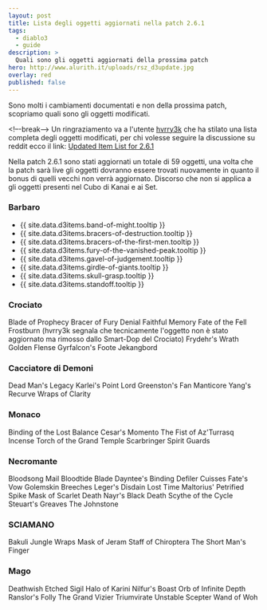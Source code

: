 ```yaml
---
layout: post
title: Lista degli oggetti aggiornati nella patch 2.6.1
tags:
  - diablo3
  - guide
description: >
  Quali sono gli oggetti aggiornati della prossima patch 
hero: http://www.alurith.it/uploads/rsz_d3update.jpg
overlay: red
published: false
---
```

Sono molti i cambiamenti documentati e non della prossima patch, scopriamo quali sono gli oggetti modificati.

<!–-break-–>
Un ringraziamento va a l'utente <a href="https://www.reddit.com/user/hvrry3k">hvrry3k</a> che ha stilato una lista completa degli oggetti modificati, per chi volesse seguire la discussione su reddit ecco il link: <a href="https://www.reddit.com/r/diablo3/comments/784jt8/updated_item_list_for_261/">Updated Item List for 2.6.1</a>

Nella patch 2.6.1 sono stati aggiornati un totale di 59 oggetti, una volta che la patch sarà live gli oggetti dovranno essere trovati nuovamente in quanto il bonus di quelli vecchi non verrà aggiornato. Discorso che non si applica a gli oggetti presenti nel Cubo di Kanai e ai Set.

### Barbaro
<ul> 
  <li>{{ site.data.d3items.band-of-might.tooltip }}</li>
  <li>{{ site.data.d3items.bracers-of-destruction.tooltip }}</li>
  <li>{{ site.data.d3items.bracers-of-the-first-men.tooltip }}</li>
  <li>{{ site.data.d3items.fury-of-the-vanished-peak.tooltip }}</li>
  <li>{{ site.data.d3items.gavel-of-judgement.tooltip }}</li>
  <li>{{ site.data.d3items.girdle-of-giants.tooltip }}</li>
  <li>{{ site.data.d3items.skull-grasp.tooltip }}</li>
  <li>{{ site.data.d3items.standoff.tooltip }}</li>
</ul>

### Crociato

Blade of Prophecy
Bracer of Fury
Denial
Faithful Memory
Fate of the Fell
Frostburn (hvrry3k segnala che tecnicamente l'oggetto non è stato aggiornato ma rimosso dallo Smart-Dop del Crociato)
Frydehr's Wrath
Golden Flense
Gyrfalcon's Foote
Jekangbord

### Cacciatore di Demoni

Dead Man's Legacy
Karlei's Point
Lord Greenston's Fan
Manticore
Yang's Recurve
Wraps of Clarity

### Monaco

Binding of the Lost
Balance
Cesar's Momento
The Fist of Az'Turrasq
Incense Torch of the Grand Temple
Scarbringer
Spirit Guards

### Necromante

Bloodsong Mail
Bloodtide Blade
Dayntee's Binding
Defiler Cuisses
Fate's Vow
Golemskin Breeches
Leger's Disdain
Lost Time
Maltorius' Petrified Spike
Mask of Scarlet Death
Nayr's Black Death
Scythe of the Cycle
Steuart's Greaves
The Johnstone

### SCIAMANO

Bakuli Jungle Wraps
Mask of Jeram
Staff of Chiroptera
The Short Man's Finger

### Mago

Deathwish
Etched Sigil
Halo of Karini
Nilfur's Boast
Orb of Infinite Depth
Ranslor's Folly
The Grand Vizier
Triumvirate
Unstable Scepter
Wand of Woh